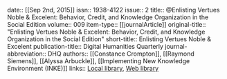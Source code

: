 date:: [[Sep 2nd, 2015]]
issn:: 1938-4122
issue:: 2
title:: @Enlisting Vertues Noble & Excelent: Behavior, Credit, and Knowledge Organization in the Social Edition
volume:: 009
item-type:: [[journalArticle]]
original-title:: "Enlisting Vertues Noble & Excelent: Behavior, Credit, and Knowledge Organization in the Social Edition"
short-title:: Enlisting Vertues Noble & Excelent
publication-title:: Digital Humanities Quarterly
journal-abbreviation:: DHQ
authors:: [[Constance Crompton]], [[Raymond Siemens]], [[Alyssa Arbuckle]], [[Implementing New Knowledge Environment (INKE)]]
links:: [Local library](zotero://select/groups/2386895/items/9RQPX9UE), [Web library](https://www.zotero.org/groups/2386895/items/9RQPX9UE)
